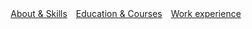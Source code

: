 <html>
    <head>
        <meta charset="UTF-8">
        <style>
            a {
                margin: 5px;
            }
        </style>
    </head>
    <body>
        <a href="https://lozhkiniurii.github.io/about">About & Skills</a>
        <a href="https://lozhkiniurii.github.io/education">Education & Courses</a>
        <a href="https://lozhkiniurii.github.io/experience">Work experience</a>
    </body>
</html>
